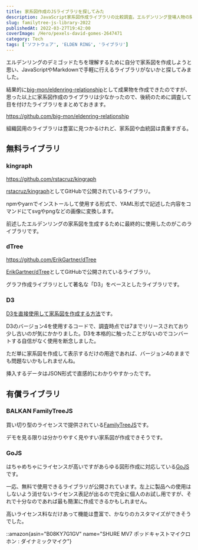 ```yaml
---
title: 家系図作成のJSライブラリを探してみた
description: JavaScript家系図作成ライブラリの比較調査。エルデンリング登場人物の関係図作成のため、kingraph、dTree、D3、有償のBALKAN FamilyTreeJSとGoJSを検証し選定した経験談。
slug: familytree-js-library-2022
publishedAt: 2022-03-27T19:42:00
coverImage: /Hero/pexels-david-gomes-2647471
category: Tech
tags: ['ソフトウェア', 'ELDEN RING', 'ライブラリ']
---
```


エルデンリングのデミゴッドたちを理解するために自分で家系図を作成しようと思い、JavaScriptやMarkdownで手軽に行えるライブラリがないかと探してみました。

結果的に[big-mon/eldenring-relationship](https://github.com/big-mon/eldenring-relationship)として成果物を作成できたのですが、思った以上に家系図作成のライブラリは少なかったので、後続のために調査して目を付けたライブラリをまとめておきます。

https://github.com/big-mon/eldenring-relationship

組織図用のライブラリは豊富に見つかるけれど、家系図や血統図は貴重すぎる。

## 無料ライブラリ

### kingraph

https://github.com/rstacruz/kingraph

[rstacruz/kingraph](https://github.com/rstacruz/kingraph)としてGitHubで公開されているライブラリ。

npmやyarnでインストールして使用する形式で、YAML形式で記述した内容をコマンドにてsvgやpngなどの画像に変換します。

前述したエルデンリングの家系図を生成するために最終的に使用したのがこのライブラリです。

### dTree

https://github.com/ErikGartner/dTree

[ErikGartner/dTree](https://github.com/ErikGartner/dTree)としてGitHubで公開されているライブラリ。

グラフ作成ライブラリとして著名な「D3」をベースとしたライブラリです。

### D3

[D3を直接使用して家系図を作成する方法](https://bl.ocks.org/mell0kat/5cb91a2048384560dfa8f041fd9a0295)です。

D3のバージョン4を使用するコードで、調査時点では7までリリースされており少し古いのが気にかかりました。D3を本格的に触ったことがないのでコンバートする自信がなく使用を断念しました。

ただ単に家系図を作成して表示するだけの用途であれば、バージョン4のままでも問題ないかもしれませんね。

挿入するデータはJSON形式で直感的にわかりやすかったです。

## 有償ライブラリ

### BALKAN FamilyTreeJS

買い切り型のライセンスで提供されている[FamilyTreeJS](https://balkan.app/FamilyTreeJS/Demos/royal-family-tree)です。

デモを見る限りは分かりやすく見やすい家系図が作成できそうです。

### GoJS

はちゃめちゃにライセンスが高いですがあらゆる図形作成に対応している[GoJS](https://gojs.net/latest/samples/genogram.html)です。

一応、無料で使用できるライブラリが公開されています。左上に製品への使用はしないよう消せないライセンス表記が出るので完全に個人のお試し用ですが、それで十分なのであれば最も簡潔に作成できるかもしれません。

高いライセンス料なだけあって機能は豊富で、かなりのカスタマイズができそうでした。

::amazon{asin="B08KY7G1GV" name="SHURE MV7 ポッドキャストマイクロホン : ダイナミックマイク"}
